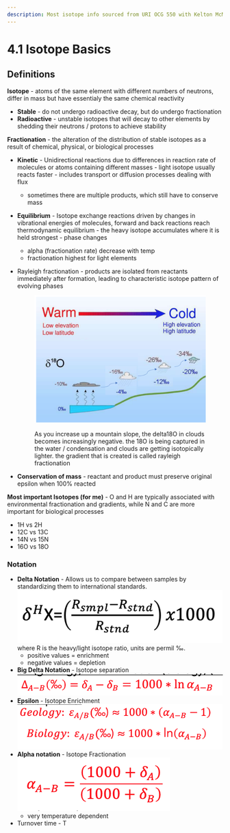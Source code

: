 ```yaml
---
description: Most isotope info sourced from URI OCG 550 with Kelton McMahon
---
```


# 4.1 Isotope Basics

## Definitions&#x20;

**Isotope** - atoms of the same element with different numbers of neutrons, differ in mass but have essentialy the same chemical reactivity&#x20;

* **Stable** - do not undergo radioactive decay, but do undergo fractionation&#x20;
* **Radioactive** - unstable isotopes that will decay to other elements by shedding their neutrons / protons to achieve stability&#x20;

**Fractionation** - the alteration of the distribution of stable isotopes as a result of chemical, physical, or biological processes

* **Kinetic** - Unidirectional reactions due to differences in reaction rate of molecules or atoms containing different masses - light isotope usually reacts faster - includes transport or diffusion processes dealing with flux&#x20;
  * sometimes there are multiple products, which still have to conserve mass&#x20;
* **Equilibrium** - Isotope exchange reactions driven by changes in vibrational energies of molecules, forward and back reactions reach thermodynamic equilibrium - the heavy isotope accumulates where it is held strongest - phase changes
  * alpha (fractionation rate) decrease with temp&#x20;
  * fractionation highest for light elements&#x20;
*   Rayleigh fractionation - products are isolated from reactants immediately after formation, leading to characteristic isotope pattern of evolving phases

    <figure><img src="../.gitbook/assets/Screen Shot 2023-03-29 at 5.27.56 PM.png" alt=""><figcaption><p>As you increase up a mountain slope, the delta18O in clouds becomes increasingly negative. the 18O is being captured in the water / condensation and clouds are getting isotopically lighter. the gradient that is created is called rayleigh fractionation </p></figcaption></figure>
* **Conservation of mass** - reactant and product must preserve original epsilon when 100% reacted&#x20;

**Most important Isotopes (for me)** - O and H are typically associated with environmental fractionation and gradients, while N and C are more important for biological processes&#x20;

* 1H vs 2H
* 12C vs 13C
* 14N vs 15N
* 16O vs 18O

### Notation

* **Delta Notation** - Allows us to compare between samples by standardizing them to international standards. <img src="../.gitbook/assets/Screen Shot 2023-03-29 at 5.08.43 PM.png" alt="" data-size="line"> where R is the heavy/light isotope ratio, units are permil ‰.&#x20;
  * positive values = enrichment&#x20;
  * negative values = depletion&#x20;
* **Big Delta Notation** - Isotope separation <img src="../.gitbook/assets/Screen Shot 2023-03-29 at 5.17.12 PM.png" alt="" data-size="line">
* **Epsilon** - Isotope Enrichment <img src="../.gitbook/assets/Screen Shot 2023-03-29 at 5.19.19 PM.png" alt="" data-size="line">
* **Alpha notation** - Isotope Fractionation <img src="../.gitbook/assets/Screen Shot 2023-03-29 at 5.16.24 PM.png" alt="" data-size="line">
  * very temperature dependent&#x20;
* Turnover time - T&#x20;

####
